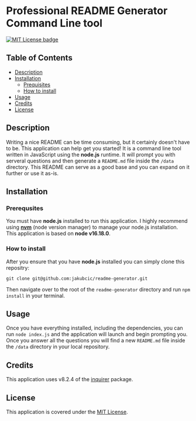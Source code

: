 # Professional README Generator Command Line tool
[![MIT License badge](https://img.shields.io/badge/license-MIT-yellow.svg)](https://choosealicense.com/licenses/mit/)


## Table of Contents

- [Description](#description)
- [Installation](#installation)
    + [Prequisites](#prerequsites)
    + [How to install](#how-to-install)
- [Usage](#usage)
- [Credits](#credits)
- [License](#license)


## Description
Writing a nice README can be time consuming, but it certainly doesn't have to be. This application can help get you started! It is a command line tool written in JavaScript using the **node.js** runtime. It will prompt you with serveral questions and then generate a `README.md` file inside the `/data` directory. This README can serve as a good base and you can expand on it further or use it as-is.

## Installation
### Prerequsites
You must have **node.js** installed to run this application. I highly recommend using [**nvm**](https://github.com/nvm-sh/nvm) (node version manager) to manage your node.js installation.
<br>
This application is based on **node v16.18.0**.

### How to install
After you ensure that you have **node.js** installed you can simply clone this repositry:
```
git clone git@github.com:jakubcic/readme-generator.git
```

Then navigate over to the root of the `readme-generator` directory and run `npm install` in your terminal.

## Usage
Once you have everything installed, including the dependencies, you can run `node index.js` and the application will launch and begin prompting you. Once you answer all the questions you will find a new `README.md` file inside the `/data` directory in your local repository.

## Credits
This application uses v8.2.4 of the [inquirer](https://www.npmjs.com/package/inquirer/v/8.2.4) package.

## License
This application is covered under the [MIT License](https://choosealicense.com/licenses/mit/).

